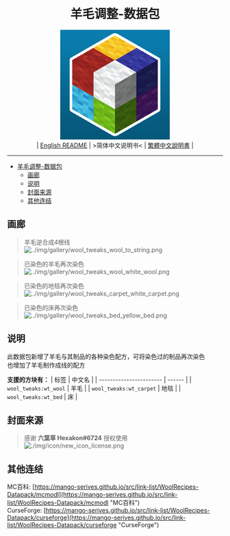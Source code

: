 <div align='center'>

# 羊毛调整-数据包
![../img/icon/new_icon.png](../img/icon/new_icon.png)  
| [English README](../README.md) | >简体中文说明书< | [繁體中文說明書](./README.zh_tw.md) |

</div>

---

- [羊毛调整-数据包](#羊毛调整-数据包)
  - [画廊](#画廊)
  - [说明](#说明)
  - [封面来源](#封面来源)
  - [其他连结](#其他连结)

## 画廊

> 羊毛逆合成4根线  
> ![../img/gallery/wool_tweaks_wool_to_string.png](../img/gallery/wool_tweaks_wool_to_string.png)  

> 已染色的羊毛再次染色  
> ![../img/gallery/wool_tweaks_wool_white_wool.png](../img/gallery/wool_tweaks_wool_white_wool.png)  

> 已染色的地毯再次染色  
> ![../img/gallery/wool_tweaks_carpet_white_carpet.png](../img/gallery/wool_tweaks_carpet_white_carpet.png)  

> 已染色的床再次染色  
> ![../img/gallery/wool_tweaks_bed_yellow_bed.png](../img/gallery/wool_tweaks_bed_yellow_bed.png)  

## 说明

此数据包新增了羊毛与其制品的各种染色配方，可将染色过的制品再次染色  
也增加了羊毛制作成线的配方  

**支援的方块有：**
| 标签                    | 中文名 |
| ----------------------- | ------ |
| `wool_tweaks:wt_wool`   | 羊毛   |
| `wool_tweaks:wt_carpet` | 地毯   |
| `wool_tweaks:wt_bed`    | 床     |

## 封面来源

> 感谢 **六葉草 Hexakon#6724** 授权使用  
> ![./img/icon/new_icon_license.png](./img/icon/new_icon_license.png)  

## 其他连结
MC百科: [https://mango-serives.github.io/src/link-list/WoolRecipes-Datapack/mcmodl](https://mango-serives.github.io/src/link-list/WoolRecipes-Datapack/mcmodl "MC百科")  
CurseForge: [https://mango-serives.github.io/src/link-list/WoolRecipes-Datapack/curseforge](https://mango-serives.github.io/src/link-list/WoolRecipes-Datapack/curseforge "CurseForge")
